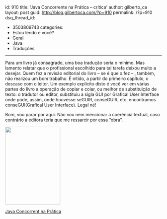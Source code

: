 id: 910
title: 'Java Concorrente na Prática &#8211; crítica'
author: gilberto_ca
layout: post
guid: http://blog.gilbertoca.com/?p=910
permalink: /?p=910
dsq_thread_id:
  - 3503809743
categories:
  - Estou lendo e você?
  - Geral
  - Java
  - Traduções
---
<!-- google_ad_section_start -->

Para um livro já consagrado, uma boa tradução seria o mínimo. Mas lamento relatar que o profissional escolhido para tal tarefa deixou muito a desejar. Quem fez a revisão editorial do livro &#8211; se é que o fez &#8211; , também, não realizou um bom trabalho. É nítido, a partir do primeiro capítulo, o descaso com o leitor. Um exemplo explícito disto é você ver em várias partes do livro a operação de copiar e colar, ou melhor de substituição de texto: o tradutor ou editor, substituiu a sigla GUI por Grafical User Interface onde pode, assim, onde houvesse seGUIR, conseGUIR, etc. encontramos conseGUI(Grafical User Interface). Legal né! 

Bom, vou parar por aqui. Não vou nem mencionar a coerência textual, caso contrário a editora teria que me ressarcir por essa &#8220;obra&#8221;. 

<a href="http://www.altabooks.com.br/product_info.php?products_id=204" target="_blank">

<div id="attachment_913" style="width: 187px" class="wp-caption alignleft">
  <img src="http://blog.gilbertoca.com/wp-content/uploads/java_conc_na_pratica.jpg" alt="" title="java_conc_na_pratica" width="177" height="250" class="size-full wp-image-913" />
  
  <p class="wp-caption-text">
    Java Concorrent na Prática
  </p>
</div>

<br /> </a>

<!-- google_ad_section_end -->